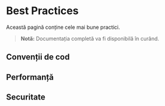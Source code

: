 # Best Practices

Această pagină conține cele mai bune practici.

> **Notă:** Documentația completă va fi disponibilă în curând.

## Convenții de cod

## Performanță

## Securitate